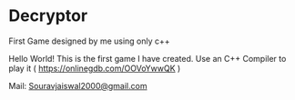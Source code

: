 # Decryptor
First Game designed by me using only c++

Hello World! This is the first game I have created.
Use an C++ Compiler to play it ( https://onlinegdb.com/OOVoYwwQK )


Mail: Souravjaiswal2000@gmail.com
